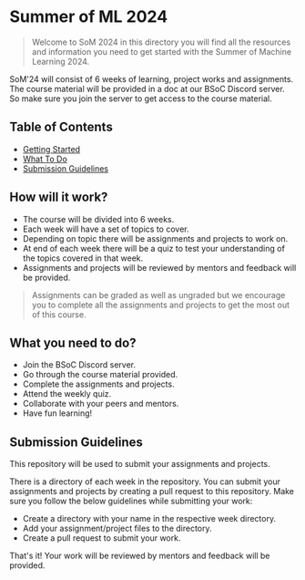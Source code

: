 # Summer of ML 2024
>Welcome to SoM 2024 in this directory you will find all the resources and information you need to get started with the Summer of Machine Learning 2024.

SoM'24 will consist of 6 weeks of learning, project works and assignments. The course material will be provided in a doc at our BSoC Discord server. So make sure you join the server to get access to the course material.

## Table of Contents
- [Getting Started](#getting-started)
- [What To Do](#what-to-do)
- [Submission Guidelines](#submission-guidelines)

## How will it work?
- The course will be divided into 6 weeks.
- Each week will have a set of topics to cover.
- Depending on topic there will be assignments and projects to work on.
- At end of each week there will be a quiz to test your understanding of the topics covered in that week.
- Assignments and projects will be reviewed by mentors and feedback will be provided.
>Assignments can be graded as well as ungraded but we encourage you to complete all the assignments and projects to get the most out of this course.

## What you need to do?
- Join the BSoC Discord server.
- Go through the course material provided.
- Complete the assignments and projects.
- Attend the weekly quiz.
- Collaborate with your peers and mentors.
- Have fun learning!

## Submission Guidelines
This repository will be used to submit your assignments and projects.

There is a directory of each week in the repository. You can submit your assignments and projects by creating a pull request to this repository. Make sure you follow the below guidelines while submitting your work:

- Create a directory with your name in the respective week directory.
- Add your assignment/project files to the directory.
- Create a pull request to submit your work.

That's it! Your work will be reviewed by mentors and feedback will be provided.
